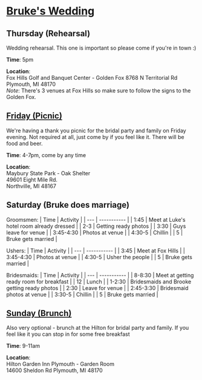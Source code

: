 # [Bruke's Wedding](https://www.zola.com/wedding/stewartrosswedding)

## Thursday (Rehearsal)  
Wedding rehearsal. This one is important so please come if you're in town :) 

**Time**: 5pm

**Location**:  
Fox Hills Golf and Banquet Center - Golden Fox 
8768 N Territorial Rd  
Plymouth, MI 48170  
*Note*: There's 3 venues at Fox Hills so make sure to follow the signs to the Golden Fox.  

## [Friday (Picnic)](https://hbnb.io/a/pNJU/)
We're having a thank you picnic for the bridal party and family on Friday evening. Not required at all, just come by if you feel like it. There will be food and beer.   

**Time**: 4-7pm, come by any time  

**Location**:   
Maybury State Park - Oak Shelter  
49601 Eight Mile Rd.  
Northville, MI 48167  

## Saturday (Bruke does marriage)  
Groomsmen:
| Time | Activity |
| --- | ----------- |
| 1:45    | Meet at Luke's hotel room already dressed  |
| 2-3   | Getting ready photos       |
| 3:30   | Guys leave for venue     |
| 3:45-4:30   | Photos at venue   |
| 4:30-5   | Chillin   |
| 5   | Bruke gets married   |

Ushers:
| Time | Activity |
| --- | ----------- |
| 3:45    | Meet at Fox Hills  |
| 3:45-4:30   | Photos at venue   |
| 4:30-5   | Usher the people   |
| 5   | Bruke gets married   |

Bridesmaids:
| Time | Activity |
| --- | ----------- |
| 8-8:30   | Meet at getting ready room for breakfast  |
| 12   | Lunch   |
| 1-2:30   | Bridesmaids and Brooke getting ready photos     |
|  2:30  | Leave for venue   |
| 2:45-3:30   | Bridesmaid photos at venue   |
| 3:30-5   | Chillin   |
| 5   | Bruke gets married   |

## [Sunday (Brunch)](https://hbnb.io/a/XReS/)
Also very optional - brunch at the Hilton for bridal party and family. If you feel like it you can stop in for some free breakfast  

**Time**: 9-11am  

**Location**:  
Hilton Garden Inn Plymouth - Garden Room  
14600 Sheldon Rd
Plymouth, MI 48170  
